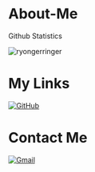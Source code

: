 # About-Me

Github Statistics

![ryongerringer](https://komarev.com/ghpvc/?username=ryongerringer&label=Visitors&color=0e75b6&style=flat)



# My Links
[![GitHub](https://img.icons8.com/bubbles/50/000000/github.png)](https://github.com/ryongerringer)&nbsp;

# Contact Me
[![Gmail](https://img.icons8.com/bubbles/50/000000/gmail.png)](mailto:ryongerringer@gmail.com)&nbsp;
